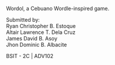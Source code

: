 Wordol, a Cebuano Wordle-inspired game.

Submitted by:  
Ryan Christopher B. Estoque  
Altair Lawrence T. Dela Cruz  
James David B. Asoy  
Jhon Dominic B. Albacite  
  
BSIT - 2C | ADV102

